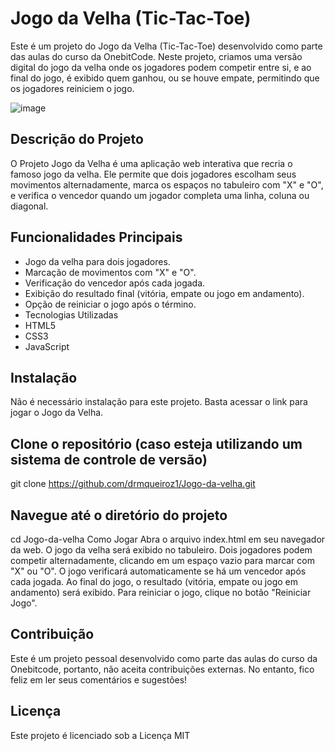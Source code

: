 # Jogo da Velha (Tic-Tac-Toe)

Este é um projeto do Jogo da Velha (Tic-Tac-Toe) desenvolvido como parte das aulas do curso da OnebitCode. Neste projeto, criamos uma versão digital do jogo da velha onde os jogadores podem competir entre si, e ao final do jogo, é exibido quem ganhou, ou se houve empate, permitindo que os jogadores reiniciem o jogo.

![image](https://github.com/user-attachments/assets/e8b088d9-a27f-490b-a96d-f90249051f98)

## Descrição do Projeto
O Projeto Jogo da Velha é uma aplicação web interativa que recria o famoso jogo da velha. Ele permite que dois jogadores escolham seus movimentos alternadamente, marca os espaços no tabuleiro com "X" e "O", e verifica o vencedor quando um jogador completa uma linha, coluna ou diagonal.

## Funcionalidades Principais
 - Jogo da velha para dois jogadores.
 - Marcação de movimentos com "X" e "O".
 - Verificação do vencedor após cada jogada.
 - Exibição do resultado final (vitória, empate ou jogo em andamento).
 - Opção de reiniciar o jogo após o término.
 - Tecnologias Utilizadas
 - HTML5
 - CSS3
 - JavaScript

## Instalação
Não é necessário instalação para este projeto. Basta acessar o link para jogar o Jogo da Velha.

## Clone o repositório (caso esteja utilizando um sistema de controle de versão)
git clone https://github.com/drmqueiroz1/Jogo-da-velha.git

## Navegue até o diretório do projeto
cd Jogo-da-velha
Como Jogar
Abra o arquivo index.html em seu navegador da web.
O jogo da velha será exibido no tabuleiro.
Dois jogadores podem competir alternadamente, clicando em um espaço vazio para marcar com "X" ou "O".
O jogo verificará automaticamente se há um vencedor após cada jogada.
Ao final do jogo, o resultado (vitória, empate ou jogo em andamento) será exibido.
Para reiniciar o jogo, clique no botão "Reiniciar Jogo".

## Contribuição
Este é um projeto pessoal desenvolvido como parte das aulas do curso da Onebitcode, portanto, não aceita contribuições externas. No entanto, fico feliz em ler seus comentários e sugestões!

## Licença
Este projeto é licenciado sob a Licença MIT 
